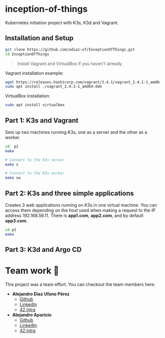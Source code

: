 # inception-of-things

Kubernetes initiation project with K3s, K3d and Vagrant.

## Installation and Setup

```bash
git clone https://github.com/adiaz-uf/InceptionOfThings.git
cd InceptionOfThings
```

> Install Vagrant and VirtualBox if you haven't already.

Vagrant installation example:

```bash
wget https://releases.hashicorp.com/vagrant/2.4.1/vagrant_2.4.1-1_amd64.deb
sudo apt install ./vagrant_2.4.1-1_amd64.deb
```

VirtualBox installation:

```bash
sudo apt install virtualbox
```

## Part 1: K3s and Vagrant

Sets up two machines running K3s, one as a server and the other as a worker.

```bash
cd  p1
make

# Connect to the K3s server
make s

# Connect to the K3s worker
make sw
```

## Part 2: K3s and three simple applications

Creates 3 web applications running on K3s in one virtual machine. You can access them depending on the _host_ used when making a request to the IP address 192.168.56.11. There is **app1.com**, **app2.com**, and by default **app3.com**.

```bash
cd p2
make
```

## Part 3: K3d and Argo CD



# Team work 💪

This project was a team effort. You can checkout the team members here:

-   **Alejandro Díaz Ufano Pérez**
    -   [Github](https://github.com/adiaz-uf)
    -   [LinkedIn](https://www.linkedin.com/in/alejandro-d%C3%ADaz-35a996303/)
    -   [42 intra](https://profile.intra.42.fr/users/adiaz-uf)
-   **Alejandro Aparicio**
    -   [Github](https://github.com/magnitopic)
    -   [LinkedIn](https://www.linkedin.com/in/magnitopic/)
    -   [42 intra](https://profile.intra.42.fr/users/alaparic)
